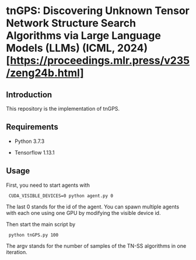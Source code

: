 tnGPS: Discovering Unknown Tensor Network Structure Search Algorithms via Large Language Models (LLMs) (ICML, 2024) [https://proceedings.mlr.press/v235/zeng24b.html]
===================================

Introduction
-------------------------------
This repository is the implementation of tnGPS.



Requirements
----------------------
 * Python 3.7.3<br/>
 
 * Tensorflow 1.13.1
 
Usage
---------------------
First, you need to start agents with

     CUDA_VISIBLE_DEVICES=0 python agent.py 0
     
The last 0 stands for the id of the agent. You can spawn multiple agents with each one using one GPU by modifying the visible device id. <br/>

Then start the main script by

     python tnGPS.py 100
     
The argv stands for the number of samples of the TN-SS algorithms in one iteration.


